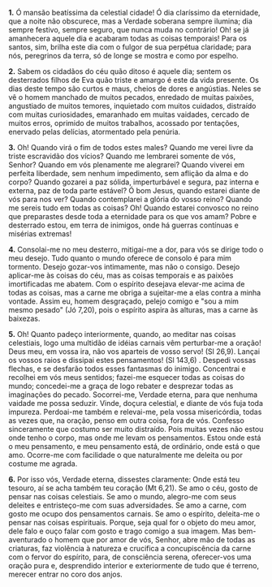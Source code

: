 **1.** Ó mansão beatíssima da celestial cidade! Ó dia claríssimo da eternidade, que a noite não obscurece, mas a Verdade soberana sempre ilumina; dia sempre festivo, sempre seguro, que nunca muda no contrário! Oh! se já amanhecera aquele dia e acabaram todas as coisas temporais! Para os santos, sim, brilha este dia com o fulgor de sua perpétua claridade; para nós, peregrinos da terra, só de longe se mostra e como por espelho.

**2.** Sabem os cidadãos do céu quão ditoso é aquele dia; sentem os desterrados filhos de Eva quão triste e amargo é este da vida presente. Os dias deste tempo são curtos e maus, cheios de dores e angústias. Neles se vê o homem manchado de muitos pecados, enredado de muitas paixões, angustiado de muitos temores, inquietado com muitos cuidados, distraído com muitas curiosidades, emaranhado em muitas vaidades, cercado de muitos erros, oprimido de muitos trabalhos, acossado por tentações, enervado pelas delícias, atormentado pela penúria.

**3.** Oh! Quando virá o fim de todos estes males? Quando me verei livre da triste escravidão dos vícios? Quando me lembrarei somente de vós, Senhor? Quando em vós plenamente me alegrarei? Quando viverei em perfeita liberdade, sem nenhum impedimento, sem aflição da alma e do corpo? Quando gozarei a paz sólida, imperturbável e segura, paz interna e externa, paz de toda parte estável? Ó bom Jesus, quando estarei diante de vós para nos ver? Quando contemplarei a glória do vosso reino? Quando me sereis tudo em todas as coisas? Oh! Quando estarei convosco no reino que preparastes desde toda a eternidade para os que vos amam? Pobre e desterrado estou, em terra de inimigos, onde há guerras contínuas e misérias extremas!

**4.** Consolai-me no meu desterro, mitigai-me a dor, para vós se dirige todo o meu desejo. Tudo quanto o mundo oferece de consolo é para mim tormento. Desejo gozar-vos intimamente, mas não o consigo. Desejo aplicar-me às coisas do céu, mas as coisas temporais e as paixões imortificadas me abatem. Com o espírito desejava elevar-me acima de todas as coisas, mas a carne me obriga a sujeitar-me a elas contra a minha vontade. Assim eu, homem desgraçado, pelejo comigo e \"sou a mim mesmo pesado\" (Jó 7,20), pois o espírito aspira às alturas, mas a carne às baixezas.

**5.** Oh! Quanto padeço interiormente, quando, ao meditar nas coisas celestiais, logo uma multidão de idéias carnais vêm perturbar-me a oração! Deus meu, em vossa ira, não vos aparteis de vosso servo! (Sl 26,9). Lançai os vossos raios e dissipai estes pensamentos! (Sl 143,6) . Despedi vossas flechas, e se desfarão todos esses fantasmas do inimigo. Concentrai e recolhei em vós meus sentidos; fazei-me esquecer todas as coisas do mundo; concedei-me a graça de logo rebater e desprezar todas as imaginações do pecado. Socorrei-me, Verdade eterna, para que nenhuma vaidade me possa seduzir. Vinde, doçura celestial, e diante de vós fuja toda impureza. Perdoai-me também e relevai-me, pela vossa misericórdia, todas as vezes que, na oração, penso em outra coisa, fora de vós. Confesso sinceramente que costumo ser muito distraído. Pois muitas vezes não estou onde tenho o corpo, mas onde me levam os pensamentos. Estou onde está o meu pensamento, e meu pensamento está, de ordinário, onde está o que amo. Ocorre-me com facilidade o que naturalmente me deleita ou por costume me agrada.

**6.** Por isso vós, Verdade eterna, dissestes claramente: Onde está teu tesouro, aí se acha também teu coração (Mt 6,21). Se amo o céu, gosto de pensar nas coisas celestiais. Se amo o mundo, alegro-me com seus deleites e entristeço-me com suas adversidades. Se amo a carne, com gosto me ocupo dos pensamentos carnais. Se amo o espírito, deleita-me o pensar nas coisas espirituais. Porque, seja qual for o objeto do meu amor, dele falo e ouço falar com gosto e trago comigo a sua imagem. Mas bem-aventurado o homem que por amor de vós, Senhor, abre mão de todas as criaturas, faz violência à natureza e crucifica a concupiscência da carne com o fervor do espírito, para, de consciência serena, oferecer-vos uma oração pura e, desprendido interior e exteriormente de tudo que é terreno, merecer entrar no coro dos anjos.

